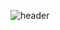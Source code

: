 ![header](https://capsule-render.vercel.app/api?type=wave&color=auto&height=300&section=header&text=Tenrello&fontSize=90)

